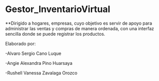 # Gestor_InventarioVirtual

**Dirigido a hogares, empresas, cuyo objetivo es servir de apoyo para administrar las ventas y compras de manera ordenada, con una interfaz sencilla donde se puede registrar los productos.

Elaborado por:

-Alvaro Sergio Cano Luque

-Angie Alexandra Pino Huarsaya

-Rushell Vanessa Zavalaga Orozco
